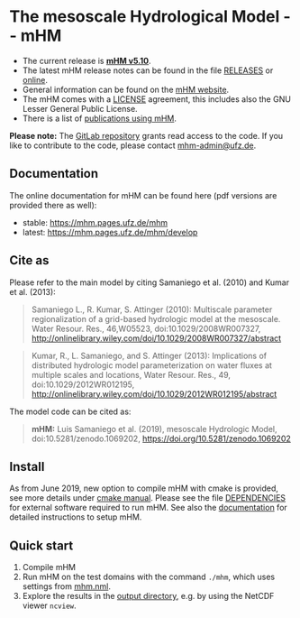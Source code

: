 # The mesoscale Hydrological Model -- mHM

- The current release is **[mHM v5.10][1]**.
- The latest mHM release notes can be found in the file [RELEASES][3] or [online][4].
- General information can be found on the [mHM website](http://www.ufz.de/mhm/).
- The mHM comes with a [LICENSE][6] agreement, this includes also the GNU Lesser General Public License.
- There is a list of [publications using mHM][7].

**Please note:** The [GitLab repository](https://git.ufz.de/mhm/mhm) grants read access to the code.
If you like to contribute to the code, please contact [mhm-admin@ufz.de](mailto:mhm-admin@ufz.de).

## Documentation

The online documentation for mHM can be found here (pdf versions are provided there as well):
- stable: https://mhm.pages.ufz.de/mhm
- latest: https://mhm.pages.ufz.de/mhm/develop

## Cite as

Please refer to the main model by citing Samaniego et al. (2010) and Kumar et al. (2013):

> Samaniego L., R. Kumar, S. Attinger (2010): Multiscale parameter regionalization of a grid-based hydrologic model at the mesoscale. Water Resour. Res., 46,W05523, doi:10.1029/2008WR007327, http://onlinelibrary.wiley.com/doi/10.1029/2008WR007327/abstract

> Kumar, R., L. Samaniego, and S. Attinger (2013): Implications of distributed hydrologic model parameterization on water fluxes at multiple scales and locations, Water Resour. Res., 49, doi:10.1029/2012WR012195, http://onlinelibrary.wiley.com/doi/10.1029/2012WR012195/abstract

The model code can be cited as:

> **mHM:** Luis Samaniego et al. (2019), mesoscale Hydrologic Model, doi:10.5281/zenodo.1069202, https://doi.org/10.5281/zenodo.1069202

## Install

As from June 2019, new option to compile mHM with cmake is provided, see more details under [cmake manual][9].
Please see the file [DEPENDENCIES][8] for external software required to run mHM.
See also the [documentation][5] for detailed instructions to setup mHM.


## Quick start

1. Compile mHM
2. Run mHM on the test domains with the command `./mhm`, which uses settings from [mhm.nml](mhm.nml).
3. Explore the results in the [output directory](test_domain/), e.g. by using the NetCDF viewer `ncview`.


[1]: https://git.ufz.de/mhm/mhm/tree/5.10
[3]: doc/RELEASES.md
[4]: https://git.ufz.de/mhm/mhm/tags/
[5]: https://mhm.pages.ufz.de/mhm
[6]: LICENSE
[7]: doc/mhm_papers.md
[8]: doc/DEPENDENCIES.md
[9]: doc/INSTALL.md
